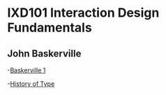 IXD101 Interaction Design Fundamentals
======================================

John Baskerville
----------------

-[Baskerville 1]( https://ethanmcgonigle.github.io/John-Baskerville/baskerville1withlist.html)

-[History of Type](https://ethanmcgonigle.github.io/John-Baskerville/)
